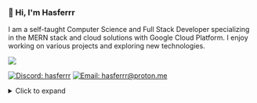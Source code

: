 ### 👋 Hi, I'm Hasferrr

I am a self-taught Computer Science and Full Stack Developer specializing in the MERN stack and cloud solutions with Google Cloud Platform. I enjoy working on various projects and exploring new technologies.

![](https://skillicons.dev/icons?i=ts,js,python,react,redux,nodejs,express,mongodb,gcp,prisma,docker,html,css)

<!-- [![LinkedIn](https://img.shields.io/badge/LinkedIn-%230077B5.svg?logo=linkedin&logoColor=white)](https://linkedin.com/in/username) -->
[![Discord: hasferrr](https://img.shields.io/badge/hasferrr-%237289DA.svg?logo=discord&logoColor=white)](https://discord.com/users/500610677384151051)
[![Email: hasferrr@proton.me](https://img.shields.io/badge/hasferrr@proton.me-%23D14836.svg?logo=gmail&logoColor=white)](mailto:hasferrr@proton.me)

<details>
  <summary>Click to expand</summary>

### 🔥 Stats

[![Leetcode Stats](https://leetcard.jacoblin.cool/hasferrr?ext=contest)](https://leetcode.com/u/hasferrr)

![Top Langs](https://github-readme-stats.vercel.app/api/top-langs/?username=hasferrr&layout=compact&theme=radical&hide=racket,html,css)

</details>
